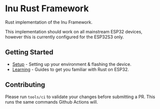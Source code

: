 Inu Rust Framework
==================
Rust implementation of the Inu Framework.

This implementation should work on all mainstream ESP32 devices, however this is currently configured for the ESP32S3
only.

## Getting Started
* [Setup](docs/Setup.md) - Setting up your environment & flashing the device.
* [Learning](docs/Learning.md) - Guides to get you familiar with Rust on ESP32.

## Contributing
Please run `tools/ci` to validate your changes before submitting a PR. This runs the same commands Github Actions will.
